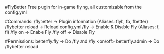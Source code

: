 #FlyBetter
Free plugin for in-game flying, all customizable from the config.yml

#Commands:
/flybetter -> Plugin information (Aliases: flyb, fb, fbetter)
/flybetter reload -> Reload config.yml
/fly -> Enable & Disable Fly (Aliases: f, fl)
/fly on -> Enable Fly
/fly off -> Disable Fly

#Permissions:
betterfly.fly -> Do /fly and /fly <on/off>
betterfly.admin -> Do /flybetter reload
